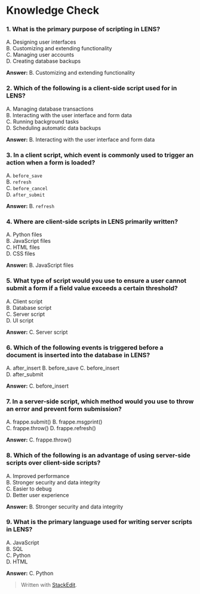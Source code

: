 # Knowledge Check

### **1. What is the primary purpose of scripting in LENS?**

A. Designing user interfaces  
B. Customizing and extending functionality  
C. Managing user accounts  
D. Creating database backups

**Answer:** B. Customizing and extending functionality

### **2. Which of the following is a client-side script used for in LENS?**

A. Managing database transactions  
B. Interacting with the user interface and form data  
C. Running background tasks  
D. Scheduling automatic data backups

**Answer:** B. Interacting with the user interface and form data

### **3. In a client script, which event is commonly used to trigger an action when a form is loaded?**

A. `before_save`  
B. `refresh`  
C. `before_cancel`  
D. `after_submit`

**Answer:** B. `refresh`

### **4. Where are client-side scripts in LENS primarily written?**

A. Python files  
B. JavaScript files  
C. HTML files  
D. CSS files

**Answer:** B. JavaScript files

### **5. What type of script would you use to ensure a user cannot submit a form if a field value exceeds a certain threshold?**

A. Client script  
B. Database script  
C. Server script  
D. UI script

**Answer:** C. Server script

### **6. Which of the following events is triggered before a document is inserted into the database in LENS?**

A. after_insert 
B. before_save 
C. before_insert  
D. after_submit

**Answer:** C. before_insert

### **7. In a server-side script, which method would you use to throw an error and prevent form submission?**

A. frappe.submit()
B. frappe.msgprint()  
C. frappe.throw()
D. frappe.refresh()

**Answer:** C. frappe.throw()

### **8. Which of the following is an advantage of using server-side scripts over client-side scripts?**

A. Improved performance  
B. Stronger security and data integrity  
C. Easier to debug  
D. Better user experience

**Answer:** B. Stronger security and data integrity


### **9. What is the primary language used for writing server scripts in LENS?**

A. JavaScript  
B. SQL  
C. Python  
D. HTML

**Answer:** C. Python


> Written with [StackEdit](https://stackedit.io/).
<!--stackedit_data:
eyJoaXN0b3J5IjpbMjEwMTM1NTQxM119
-->